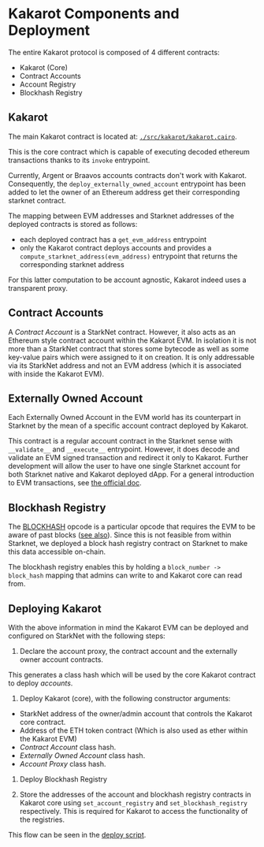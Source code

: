 # Kakarot Components and Deployment

The entire Kakarot protocol is composed of 4 different contracts:

- Kakarot (Core)
- Contract Accounts
- Account Registry
- Blockhash Registry

## Kakarot

The main Kakarot contract is located at:
[`./src/kakarot/kakarot.cairo`](../../src/kakarot/kakarot.cairo).

This is the core contract which is capable of executing decoded ethereum
transactions thanks to its `invoke` entrypoint.

Currently, Argent or Braavos accounts contracts don't work with Kakarot.
Consequently, the `deploy_externally_owned_account` entrypoint has been added to
let the owner of an Ethereum address get their corresponding starknet contract.

The mapping between EVM addresses and Starknet addresses of the deployed
contracts is stored as follows:

- each deployed contract has a `get_evm_address` entrypoint
- only the Kakarot contract deploys accounts and provides a
  `compute_starknet_address(evm_address)` entrypoint that returns the
  corresponding starknet address

For this latter computation to be account agnostic, Kakarot indeed uses a
transparent proxy.

## Contract Accounts

A _Contract Account_ is a StarkNet contract. However, it also acts as an
Ethereum style contract account within the Kakarot EVM. In isolation it is not
more than a StarkNet contract that stores some bytecode as well as some
key-value pairs which were assigned to it on creation. It is only addressable
via its StarkNet address and not an EVM address (which it is associated with
inside the Kakarot EVM).

## Externally Owned Account

Each Externally Owned Account in the EVM world has its counterpart in Starknet
by the mean of a specific account contract deployed by Kakarot.

This contract is a regular account contract in the Starknet sense with
`__validate__` and `__execute__` entrypoint. However, it does decode and
validate an EVM signed transaction and redirect it only to Kakarot. Further
development will allow the user to have one single Starknet account for both
Starknet native and Kakarot deployed dApp. For a general introduction to EVM
transactions, see
[the official doc](https://ethereum.org/en/developers/docs/transactions/).

## Blockhash Registry

The [BLOCKHASH](https://www.evm.codes/#40) opcode is a particular opcode that
requires the EVM to be aware of past blocks
([see also](https://ethresear.ch/t/the-curious-case-of-blockhash-and-stateless-ethereum/7304/7)).
Since this is not feasible from within Starknet, we deployed a block hash
registry contract on Starknet to make this data accessible on-chain.

The blockhash registry enables this by holding a `block_number -> block_hash`
mapping that admins can write to and Kakarot core can read from.

## Deploying Kakarot

With the above information in mind the Kakarot EVM can be deployed and
configured on StarkNet with the following steps:

1. Declare the account proxy, the contract account and the externally owner
   account contracts.

This generates a class hash which will be used by the core Kakarot contract to
deploy _accounts_.

1. Deploy Kakarot (core), with the following constructor arguments:

- StarkNet address of the owner/admin account that controls the Kakarot core
  contract.
- Address of the ETH token contract (Which is also used as ether within the
  Kakarot EVM)
- _Contract Account_ class hash.
- _Externally Owned Account_ class hash.
- _Account Proxy_ class hash.

1. Deploy Blockhash Registry

1. Store the addresses of the account and blockhash registry contracts in
   Kakarot core using `set_account_registry` and `set_blockhash_registry`
   respectively. This is required for Kakarot to access the functionality of the
   registries.

This flow can be seen in the [deploy script](../../scripts/deploy_kakarot.py).
